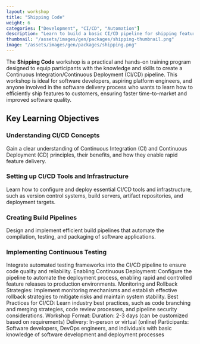 ```yaml
---
layout: workshop
title: "Shipping Code"
weight: 6
categories: ["Development", "CI/CD", "Automation"]
description: "Learn to build a basic CI/CD pipeline for shipping features quickly."
thumbnail: "/assets/images/gen/packages/shipping-thumbnail.png"
image: "/assets/images/gen/packages/shipping.png"
---
```


The **Shipping Code** workshop is a practical and hands-on training program designed to equip participants with the knowledge and skills to create a Continuous Integration/Continuous Deployment (CI/CD) pipeline. This workshop is ideal for software developers, aspiring platform engineers, and anyone involved in the software delivery process who wants to learn how to efficiently ship features to customers, ensuring faster time-to-market and improved software quality.

## Key Learning Objectives

### Understanding CI/CD Concepts

Gain a clear understanding of Continuous Integration (CI) and Continuous Deployment (CD) principles, their benefits, and how they enable rapid feature delivery.

### Setting up CI/CD Tools and Infrastructure

Learn how to configure and deploy essential CI/CD tools and infrastructure, such as version control systems, build servers, artifact repositories, and deployment targets.

### Creating Build Pipelines

Design and implement efficient build pipelines that automate the compilation, testing, and packaging of software applications.

### Implementing Continuous Testing

Integrate automated testing frameworks into the CI/CD pipeline to ensure code quality and reliability.
Enabling Continuous Deployment: Configure the pipeline to automate the deployment process, enabling rapid and controlled feature releases to production environments.
Monitoring and Rollback Strategies: Implement monitoring mechanisms and establish effective rollback strategies to mitigate risks and maintain system stability.
Best Practices for CI/CD: Learn industry best practices, such as code branching and merging strategies, code review processes, and pipeline security considerations.
Workshop Format:
Duration: 2-3 days (can be customized based on requirements)
Delivery: In-person or virtual (online)
Participants: Software developers, DevOps engineers, and individuals with basic knowledge of software development and deployment processes